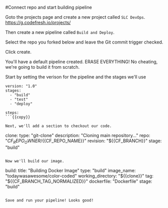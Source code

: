 #Connect repo and start building pipeline

Goto the projects page and create a new project called `SLC DevOps`. https://g.codefresh.io/projects/

Then create a new pipeline called `Build and Deploy`. 

Select the repo you forked below and leave the Git commit trigger checked. 

Click create. 

You'll have a default pipeline created. ERASE EVERYTHING! No cheating, we're going to build it from scratch. 

Start by setting the verison for the pipeline and the stages we'll use

```
version: "1.0"
stages:
  - "build"
  - "test"
  - "deploy"

steps:
```{{copy}}

Next, we'll add a section to checkout our code.

```
  clone:
    type: "git-clone"
    description: "Cloning main repository..."
    repo: "${{CF_REPO_OWNER}}/${{CF_REPO_NAME}}"
    revision: "${{CF_BRANCH}}"
    stage: "build"
```{{copy}}

Now we'll build our image.

```
  build:
    title: "Building Docker Image"
    type: "build"
    image_name: "todaywasawesome/color-coded"
    working_directory: "${{clone}}"
    tag: "${{CF_BRANCH_TAG_NORMALIZED}}"
    dockerfile: "Dockerfile"
    stage: "build"
```{{copy}}

Save and run your pipeline! Looks good! 